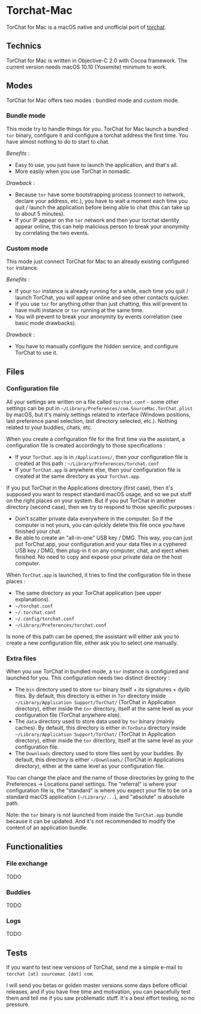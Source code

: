 Torchat-Mac
===========

TorChat for Mac is a macOS native and unofficial port of [torchat](https://github.com/prof7bit/TorChat).


## Technics
TorChat for Mac is written in Objective-C 2.0 with Cocoa framework.
The current version needs macOS 10.10 (Yosemite) minimum to work.


## Modes
TorChat for Mac offers two modes : bundled mode and custom mode.


### Bundle mode
This mode try to handle things for you. TorChat for Mac launch a bundled `tor` binary, configure it and configure a torchat address the first time. You have almost nothing to do to start to chat.

*Benefits* :
- Easy to use, you just have to launch the application, and that's all.
- More easily when you use TorChat in nomadic.

*Drawback* :
- Because `tor` have some bootstrapping process (connect to network, declare your address, etc.), you have to wait a moment each time you quit / launch the application before being able to chat (this can take up to about 5 minutes).
- If your IP appear on the `tor` network and then your torchat identity appear online, this can help malicious person to break your anonymity by correlating the two events.


### Custom mode

This mode just connect TorChat for Mac to an already existing configured `tor` instance.

*Benefits* :
- If your `tor` instance is already running for a while, each time you quit / launch TorChat, you will appear online and see other contacts quicker.
- If you use `tor` for anything other than just chatting, this will prevent to have multi instance or `tor` running at the same time.
- You will prevent to break your anonymity by events correlation (see basic mode drawbacks).

*Drawback* :
- You have to manually configure the hidden service, and configure TorChat to use it.


## Files
### Configuration file

All your settings are written on a file called `torchat.conf` - some other settings can be put in `~/Library/Preferences/com.SourceMac.TorChat.plist` by macOS, but it's mainly settings related to interface (Windows positions, last preference panel selection, last directory selected, etc.). Nothing related to your buddies, chats, etc.

When you create a configuration file for the first time via the assistant, a configuration file is created accordingly to those specifications :
- If your `TorChat.app` is in `/Applications/`, then your configuration file is created at this path : `~/Library/Preferences/torchat.conf`
- If your `TorChat.app` is anywhere else, then your configuration file is created at the same directory as your `TorChat.app`.

If you put TorChat in the Applications directory (first case), then it's supposed you want to respect standard macOS usage, and so we put stuff on the right places on your system. But if you put TorChat in another directory (second case), then we try to respond to those specific purposes :
- Don't scatter private data everywhere in the computer. So if the computer is not yours, you can quickly delete this file once you have finished your chat.
- Be able to create an "all-in-one" USB key / DMG. This way, you can just put TorChat.app, your configuration and your data files in a cyphered USB key / DMG, then plug-in it on any computer, chat, and eject when finished. No need to copy and expose your private data on the host computer.


When `TorChat.app` is launched, it tries to find the configuration file in these places :
- The same directory as your TorChat application (see upper explanations).
- `~/torchat.conf`
- `~/.torchat.conf`
- `~/.config/torchat.conf`
- `~/Library/Preferences/torchat.conf`

Is none of this path can be opened, the assistant will either ask you to create a new configuration file, either ask you to select one manually.


### Extra files

When you use TorChat in bundled mode, a `tor` instance is configured and launched for you. This configuration needs two distinct directory :
- The `bin` directory used to store `tor` binary itself + its signatures + dylib files. By default, this directory is either in `Tor` directory inside `~/Library/Application Support/TorChat/` (TorChat in Application directory), either inside the `tor` directory, itself at the same level as your configuration file (TorChat anywhere else).
- The `data` directory used to store data used by `tor` binary (mainly caches). By default, this directory is either in `TorData` directory inside `~/Library/Application Support/TorChat/` (TorChat in Application directory), either inside the `tor` directory, itself at the same level as your configuration file.
- The `Downloads` directory used to store files sent by your buddies. By default, this directory is either `~/Downloads/` (TorChat in Applications directory), either  at the same level as your configuration file.

You can change the place and the name of those directories by going to the Preferences -> Locations panel settings. The "referral" is where your configuration file is, the "standard" is where you expect your file to be on a standard macOS application (`~/Library/...`), and "absolute" is absolute path.

Note: the `tor` binary is not launched from inside the `TorChat.app` bundle because it can be updated. And it's not recommended to modify the content of an application bundle.


## Functionalities
### File exchange

TODO

### Buddies

TODO

### Logs

TODO



## Tests

If you want to test new versions of TorChat, send me a simple e-mail to `torchat [at] sourcemac [dot] com`.

I will send you betas or golden master versions some days before official releases, and if you have free time and motivation, you can peacefully test them and tell me if you saw problematic stuff. It's a best effort testing, so no pressure.
